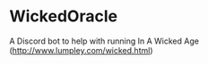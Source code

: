 # WickedOracle
A Discord bot to help with running In A Wicked Age (http://www.lumpley.com/wicked.html)
